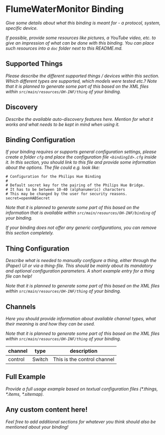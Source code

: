 # FlumeWaterMonitor Binding

_Give some details about what this binding is meant for - a protocol, system, specific device._

_If possible, provide some resources like pictures, a YouTube video, etc. to give an impression of what can be done with this binding. You can place such resources into a `doc` folder next to this README.md._

## Supported Things

_Please describe the different supported things / devices within this section._
_Which different types are supported, which models were tested etc.?_
_Note that it is planned to generate some part of this based on the XML files within ```src/main/resources/OH-INF/thing``` of your binding._

## Discovery

_Describe the available auto-discovery features here. Mention for what it works and what needs to be kept in mind when using it._

## Binding Configuration

_If your binding requires or supports general configuration settings, please create a folder ```cfg``` and place the configuration file ```<bindingId>.cfg``` inside it. In this section, you should link to this file and provide some information about the options. The file could e.g. look like:_

```
# Configuration for the Philips Hue Binding
#
# Default secret key for the pairing of the Philips Hue Bridge.
# It has to be between 10-40 (alphanumeric) characters
# This may be changed by the user for security reasons.
secret=openHABSecret
```

_Note that it is planned to generate some part of this based on the information that is available within ```src/main/resources/OH-INF/binding``` of your binding._

_If your binding does not offer any generic configurations, you can remove this section completely._

## Thing Configuration

_Describe what is needed to manually configure a thing, either through the (Paper) UI or via a thing-file. This should be mainly about its mandatory and optional configuration parameters. A short example entry for a thing file can help!_

_Note that it is planned to generate some part of this based on the XML files within ```src/main/resources/OH-INF/thing``` of your binding._

## Channels

_Here you should provide information about available channel types, what their meaning is and how they can be used._

_Note that it is planned to generate some part of this based on the XML files within ```src/main/resources/OH-INF/thing``` of your binding._

| channel  | type   | description                  |
|----------|--------|------------------------------|
| control  | Switch | This is the control channel  |

## Full Example

_Provide a full usage example based on textual configuration files (*.things, *.items, *.sitemap)._

## Any custom content here!

_Feel free to add additional sections for whatever you think should also be mentioned about your binding!_
